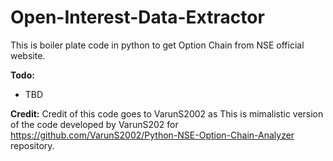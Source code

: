 # Open-Interest-Data-Extractor

This is boiler plate code in python to get Option Chain from NSE official website.

**Todo:**
- TBD

**Credit:**
Credit of this code goes to VarunS2002 as This is mimalistic version of the code developed by VarunS202 for https://github.com/VarunS2002/Python-NSE-Option-Chain-Analyzer repository.


